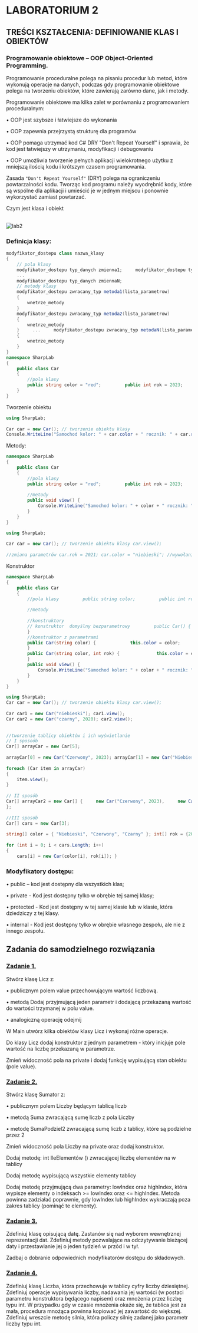 # LABORATORIUM 2 
## TREŚCI KSZTAŁCENIA: DEFINIOWANIE KLAS I OBIEKTÓW 
### Programowanie obiektowe – OOP Object-Oriented Programming. 

Programowanie proceduralne polega na pisaniu procedur lub metod, które wykonują operacje na danych, podczas gdy programowanie obiektowe polega na tworzeniu obiektów, które zawierają zarówno dane, jak i metody. 

Programowanie obiektowe ma kilka zalet w porównaniu z programowaniem proceduralnym: 

•	OOP jest szybsze i łatwiejsze do wykonania 

•	OOP zapewnia przejrzystą strukturę dla programów 

•	OOP pomaga utrzymać kod C# DRY "Don't Repeat Yourself" i sprawia, że kod jest łatwiejszy w utrzymaniu, modyfikacji i debugowaniu 

•	OOP umożliwia tworzenie pełnych aplikacji wielokrotnego użytku z mniejszą ilością kodu i krótszym czasem programowania. 

Zasada `"Don't Repeat Yourself"` (DRY) polega na ograniczeniu powtarzalności kodu. Tworząc kod programu należy wyodrębnić kody, które są wspólne dla aplikacji i umieścić je w jednym miejscu i ponownie wykorzystać zamiast powtarzać. 

Czym jest klasa i obiekt 

<br>![lab2](img/lab2v1.png)
  
### Definicja klasy: 
```c#
modyfikator_dostepu class nazwa_klasy 
{ 
    // pola klasy 
    modyfikator_dostepu typ_danych zmienna1;     modyfikator_dostepu typ_danych zmienna2; 
    ... 
    modyfikator_dostepu typ_danych zmiennaN; 
    // metody klasy 
    modyfikator_dostepu zwracany_typ metoda1(lista_parametrow) 
    { 
        wnetrze_metody 
    } 
    modyfikator_dostepu zwracany_typ metoda2(lista_parametrow) 
    { 
        wnetrze_metody 
    }     ...     modyfikator_dostepu zwracany_typ metodaN(lista_parametrow) 
    { 
        wnetrze_metody 
    } 
} 
namespace SharpLab 
{ 
    public class Car 
    { 
        //pola klasy 
        public string color = "red";         public int rok = 2023; 
    } 
}
```
Tworzenie obiektu 
```c#
using SharpLab; 
 
Car car = new Car(); // tworzenie obiektu klasy 
Console.WriteLine("Samochod kolor: " + car.color + " rocznik: " + car.rok);
```
Metody: 
```c#
namespace SharpLab 
{ 
    public class Car 
    { 
        //pola klasy 
        public string color = "red";         public int rok = 2023; 
 
        //metody 
        public void view() { 
            Console.WriteLine("Samochod kolor: " + color + " rocznik: " + rok); 
        } 
    } 
}
```
```c#
using SharpLab; 
 
Car car = new Car(); // tworzenie obiektu klasy car.view(); 
 
//zmiana parametrów car.rok = 2021; car.color = "niebieski"; //wywołanie metody car.view();
```
Konstruktor  
```c#
namespace SharpLab 
{ 
    public class Car 
    { 
        //pola klasy         public string color;         public int rok; 
 
        //metody 
 
        //konstruktory 
        // konstruktor  domyślny bezparametrowy         public Car() {             color = "red";             rok= 100; 
        }  
        //konstruktor z parametrami 
        public Car(string color) {             this.color = color; 
        } 
        public Car(string color, int rok) {              this.color = color;             this.rok = rok; 
        }  
        public void view() { 
            Console.WriteLine("Samochod kolor: " + color + " rocznik: " + rok); 
        } 
    } 
}
```
```c#
using SharpLab; 
Car car = new Car(); // tworzenie obiektu klasy car.view(); 
 
Car car1 = new Car("niebieski"); car1.view(); 
Car car2 = new Car("czarny", 2020); car2.view(); 
 
 
//tworzenie tablicy obiektów i ich wyświetlanie 
// I sposoób 
Car[] arrayCar = new Car[5]; 
 
arrayCar[0] = new Car("Czerwony", 2023); arrayCar[1] = new Car("Niebieski", 2021); arrayCar[2] = new Car("Zielony", 1999); arrayCar[3] = new Car("Czarny", 2015); arrayCar[4] = new Car("Niebieski", 2019); 
 
foreach (Car item in arrayCar) 
{ 
    item.view(); 
} 
 
// II sposób 
Car[] arrayCar2 = new Car[] {     new Car("Czerwony", 2023),     new Car("Niebieski", 2021),     new Car("Zielony", 1999) 
}; 
 
//III sposob 
Car[] cars = new Car[3]; 
 
string[] color = { "Niebieski", "Czerwony", "Czarny" }; int[] rok = {2023, 2022,2021 }; 
 
for (int i = 0; i < cars.Length; i++) 
{ 
    cars[i] = new Car(color[i], rok[i]); }
```

### Modyfikatory dostępu: 

•	public – kod jest dostępny dla wszystkich klas; 

•	private - Kod jest dostępny tylko w obrębie tej samej klasy; 

•	protected  - Kod jest dostępny w tej samej klasie lub w klasie, która dziedziczy z tej klasy. 

•	internal - Kod jest dostępny tylko w obrębie własnego zespołu, ale nie z innego zespołu. 

## Zadania do samodzielnego rozwiązania 
### [Zadanie 1.](https://github.com/dawidolko/Programming-Cs/tree/main/object-oriented%20programming%202/Lab2/TASK1) 
Stwórz klasę Licz z: 

•	publicznym polem value przechowującym wartość liczbową.  

•	metodą Dodaj przyjmującą jeden parametr i dodającą przekazaną wartość do wartości trzymanej w polu value. 

•	analogiczną operację odejmij  

W Main utwórz kilka obiektów klasy Licz i wykonaj różne operacje. 

Do klasy Licz dodaj konstruktor z jednym parametrem - który inicjuje pole wartość na liczbę przekazaną w parametrze. 

Zmień widoczność pola na private i dodaj funkcję wypisującą stan obiektu (pole value). 

### [Zadanie 2.](https://github.com/dawidolko/Programming-Cs/tree/main/object-oriented%20programming%202/Lab2/TASK2) 
Stwórz klasę Sumator z: 

•	publicznym polem Liczby będącym tablicą liczb  

•	metodą Suma zwracającą sumę liczb z pola Liczby 

•	metodę SumaPodziel2 zwracającą sumę liczb z tablicy, które są podzielne przez 2  

Zmień widoczność pola Liczby na private oraz dodaj konstruktor.  

Dodaj metodę: int IleElementów () zwracającej liczbę elementów na w tablicy  

Dodaj metodę wypisującą wszystkie elementy tablicy  

Dodaj metodę przyjmującą dwa parametry: lowIndex oraz highIndex, która wypisze elementy o indeksach >= lowIndex oraz <= highIndex. Metoda powinna zadziałać poprawnie, gdy lowIndex lub highIndex wykraczają poza zakres tablicy (pominąć te elementy). 

### [Zadanie 3.](https://github.com/dawidolko/Programming-Cs/tree/main/object-oriented%20programming%202/Lab2/TASK3) 
Zdefiniuj klasę opisującą datę. Zastanów się nad wyborem wewnętrznej reprezentacji dat. Zdefiniuj metody pozwalające na odczytywanie bieżącej daty i przestawianie jej o jeden tydzień w przód i w tył. 

Zadbaj o dobranie odpowiednich modyfikatorów dostępu do składowych. 

### [Zadanie 4.](https://github.com/dawidolko/Programming-Cs/tree/main/object-oriented%20programming%202/Lab2/TASK4) 
Zdefiniuj klasę Liczba, która przechowuje w tablicy cyfry liczby dziesiętnej. Zdefiniuj operacje wypisywania liczby, nadawania jej wartości (w postaci parametru konstruktora będącego napisem) oraz mnożenia przez liczbę typu int. W przypadku gdy w czasie mnożenia okaże się, że tablica jest za mała, procedura mnożąca powinna kopiować jej zawartość do większej. Zdefiniuj wreszcie metodę silnia, która policzy silnię zadanej jako parametr liczby typu int.  

